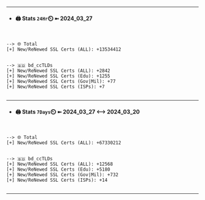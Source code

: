 

---
- #### 🖨️ **Stats** `24Hr`⏲️ ➼ 2024_03_27
```console


--> 🌐 Total
[+] New/ReNewed SSL Certs (ALL): +13534412


--> 🇧🇩 bd_ccTLDs
[+] New/ReNewed SSL Certs (ALL): +2842
[+] New/ReNewed SSL Certs (Edu): +1255
[+] New/ReNewed SSL Certs (Gov|Mil): +77
[+] New/ReNewed SSL Certs (ISPs): +7


```

---
- #### 🖨️ **Stats** `7Days`⏲️ ➼ 2024_03_27 <--> 2024_03_20
```console


--> 🌐 Total
[+] New/ReNewed SSL Certs (ALL): +67330212


--> 🇧🇩 bd_ccTLDs
[+] New/ReNewed SSL Certs (ALL): +12568
[+] New/ReNewed SSL Certs (Edu): +5180
[+] New/ReNewed SSL Certs (Gov|Mil): +732
[+] New/ReNewed SSL Certs (ISPs): +14


```

---

